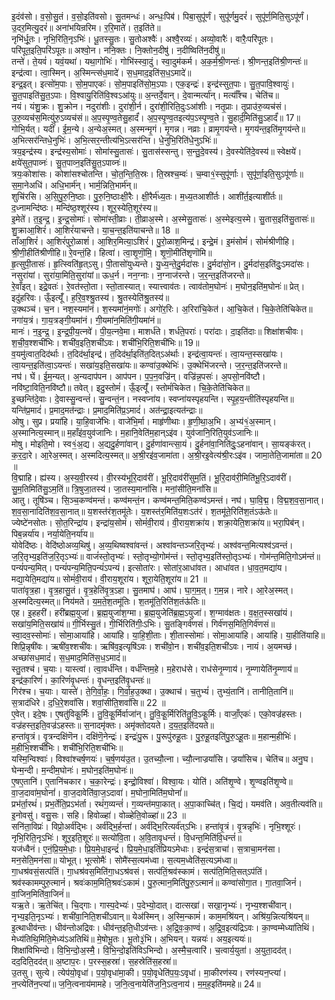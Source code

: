 

  
इ॒दंव॑सो। व॒सो॒सु॒तं। व॒सो॒इति॑वसो। सु॒तमन्धः॑। अन्धः॒पिब॑। पिबा॒सुपू॑र्णं। सुपू॑र्णमु॒दरं॑। सुपू॑र्ण॒मिति॒सुऽपू॑र्णं। उ॒दर॒मित्यु॒दरं॑॥ अना॑भयिन्ररिम। र॒रि॒माते॑। त॒इति॑ते॥  
नृभि॑र्धू॒तः। नृभि॒रिति॒नृऽभिः॑। धू॒तस्सु॒तः। सु॒तोअश्वैः॑। अश्वै॒रव्यः॑। अव्यो॒वारैः॑। वारैः॒परि॑पूतः। परि॑पूत॒इति॒परि॑ऽपूतः॥ अश्वो॒न। ननि॒क्तः। नि॒क्तोन॒दीषु॑। न॒दीष्विति॑न॒दीषु॑॥  
तन्ते॑। ते॒यवं॑। यवं॒यथा॑। यथा॒गोभिः॑। गोभि॑स्स्वा॒दुं। स्वा॒दुम॑कर्म। अ॒क॒र्म॒श्री॒णन्तः॑। श्री॒णन्त॒इति॑श्री॒णन्तः॑॥ इन्द्र॑त्वा। त्वा॒स्मिन्। अ॒स्मिन्त्स॑ध॒मादे॑। स॒ध॒माद॒इति॑स॒ध॒ऽमादे॑॥  
इन्द्र॒इत्। इत्सो॑म॒पाः। सो॒म॒पाएकः॑। सो॒म॒पाइति॑सो॒म॒ऽपाः। एक॒इन्द्रः॑। इन्द्र॑स्सुत॒पाः। सु॒त॒पावि॒श्वायुः॑। सु॒त॒पाइति॑सु॒त॒ऽपाः। वि॒श्वायु॒रिति॑वि॒श्वऽआ॑युः॥ अ॒न्तर्दे॒वान्। दे॒वान्मर्त्या॑न्। मर्त्याँ॑श्च। चेति॑च॥  
नयं। यंशु॒क्रः। शु॒क्रोन। नदुरा॑शीः। दुरा॑शी॒र्न। दुरा॑शी॒रिति॒दुःऽआ॑शीः। नतृ॒प्राः। तृ॒प्राउ॑रु॒व्यच॑सं। उ॒रु॒व्यच॑स॒मित्यु॑रु॒ऽव्यच॑सं॥ अ॒प॒स्पृ॒ण्व॒तेसु॒हार्दं॑। अ॒प॒स्पृ॒ण्व॒तइत्य॑प॒ऽस्पृ॒ण्व॒ते। सु॒हार्द॒मिति॑सु॒ऽहार्दं॑॥ 17॥  
गोभि॒र्यत्। यदीं॑। ई॒म॒न्ये। अ॒न्येअ॒स्मत्। अ॒स्मन्मृ॒गं। मृ॒गन्न। नव्राः। व्रामृ॒गय॑न्ते। मृ॒गय॑न्त॒इति॑मृ॒गय॑न्ते॥ अ॒भित्सर॑न्तिधे॒नुभिः॑। अ॒भि॒त्सर॒न्तीत्य॑भि॒ऽत्सर॑न्ति। धे॒नुभि॒रिति॑धे॒नुऽभिः॑॥  
त्रय॒इन्द्र॑स्य। इन्द्र॑स्य॒सोमाः॑। सोमा॑स्सु॒तासः॑। सु॒तास॑स्सन्तु। स॒न्तु॒दे॒वस्य॑। दे॒वस्येति॑दे॒वस्य॑॥ स्वेक्षये॑। क्षये॑सुत॒पाव्नः॑। सु॒त॒पाव्न॒इति॑सु॒त॒ऽपाव्नः॑॥  
त्रयः॒कोशा॑सः। कोशा॑सश्चोतन्ति। चो॒त॒न्ति॒ति॒स्रः। ति॒स्रश्च॒म्वः॑। च॒म्वा१॒॑स्सुपू॑र्णाः। सुपू॑र्णा॒इति॒सुऽपू॑र्णाः॥ स॒मा॒नेअधि॑। अधि॒भार्म॑न्। भार्म॒न्निति॒भार्म॑न्॥  
शुचि॑रसि। अ॒सि॒पु॒रु॒नि॒ष्ठाः। पु॒रु॒नि॒ष्ठाःक्षी॒रैः। क्षी॒रैर्म॑ध्य॒तः। म॒ध्य॒तआशी॑र्तः। आशी॑र्त॒इत्याशी॑र्तः॥ द॒ध्नामन्दि॑ष्ठः। मन्दि॑ष्ठ॒श्शूर॑स्य। शूर॒स्येति॒शूर॑स्य॥  
इ॒मेते॑। त॒इ॒न्द्र॒। इ॒न्द्र॒सोमाः॑। सोमा॑स्ती॒व्राः। ती॒व्राअ॒स्मे। अ॒स्मेसु॒तासः॑। अ॒स्मेइत्य॒स्मे। सु॒तास॒इति॑सु॒तासः॑॥ शु॒क्राआ॒शिरं॑। आ॒शिरं॑याचन्ते। या॒च॒न्त॒इति॑याचन्ते॥ 18 ॥  
ताँआ॒शिरं॑। आ॒शिरं॑पुरो॒ळाशं॑। आ॒शिर॒मित्या॒ऽशिरं॑। पु॒रो॒ळाश॒मिन्द्र॑। इन्द्रे॒मं। इ॒मंसोमं॑। सोमं॑श्रीणीहि। श्री॒णी॒हीति॑श्रीणीहि॥ रे॒वन्तं॒हि। हित्वा॑। त्वा॒शृ॒णॊ॒मि॒। शृ॒णॊ॒मीति॑शृणॊमि॥  
हृ॒त्सुपी॒तासः॑। हृ॒त्स्विति॑हृ॒त्ऽसु। पी॒तासो॑युध्यन्ते। यु॒ध्य॒न्ते॒दु॒र्मदा॑सः। दु॒र्मदा॑सो॒न। दु॒र्मदा॑स॒इति॑दुः॒ऽमदा॑सः। नसुरा॑यां। सुरा॑या॒मिति॒सुरा॑यां॥ ऊध॒र्न। नन॒ग्नाः। न॒ग्नाज॑रन्ते। ज॒र॒न्त॒इति॑जरन्ते॥  
रे॒वाँइत्। इद्रे॒वतः॑। रे॒वत॑स्तो॒ता। स्तो॒तास्यात्। स्यात्त्वाव॑तः। त्वाव॑तोम॒घोनः॑। म॒घोन॒इति॑म॒घोनः॑॥ प्रेत्। इदु॑हरिवः। ऊँ॒इत्यूँ॑। ह॒रि॒व॒श्श्रु॒तस्य॑। श्रु॒तस्येति॑श्रु॒तस्य॑॥  
उ॒क्थञ्च॑। च॒न। नश॒स्यमा॑नं। श॒स्यमा॑नं॒मगोः॑। अगो॑र॒रिः। अ॒रिरा॑चि॒केत॑। आ॒चि॒केत॑। चि॒के॒तेति॑चिकेत॥ नगा॑य॒त्रं। गा॒य॒त्रङ्गी॒यमा॑नं। गी॒यमा॑न॒मिति॑गी॒यमा॑नं॥  
मानः॑। न॒इ॒न्द्र॒। इ॒न्द्र॒पी॒य॒त्नवे॑। पी॒य॒त्नवे॒मा। माशर्ध॑ते। शर्ध॑ते॒पराः॑। परा॑दाः। दा॒इति॑दाः॥ शिक्षा॑शचीवः। श॒ची॒व॒श्शची॑भिः। शची॑व॒इति॒शची॑ऽवः। शची॑भि॒रिति॒शची॑भिः॥ 19॥  
व॒यमु॑त्वात॒दिद॑र्थाः। त॒दिद॑र्था॒इन्द्र॑। त॒दिद॑र्था॒इति॑त॒दित्ऽअ॑र्थाः। इन्द्र॑त्वा॒यन्तः॑। त्वा॒यन्त॒स्सखा॑यः। त्वा॒यन्त॒इति॑त्वा॒ऽयन्तः॑। सखा॑य॒इति॒सखा॑यः॥ कण्वा॑उ॒क्थेभिः॑। उ॒क्थेभि॑जरन्ते। ज॒र॒न्त॒इति॑जरन्ते॥  
नघ॑। घें। ई॒म॒न्यत्। अ॒न्यदाप॑पन। आप॑पन। प॒प॒न॒वज्रि॑न्। वज्रि॑न्न॒पसः॑। अ॒पसो॒नवि॑ष्टौ। नवि॑ष्टा॒विति॒नवि॑ष्टौ॥ तवेत्। इदु॒स्तोमं॑। ऊँ॒इत्यूँ॑। स्तोमं॑चिकेत। चि॒के॒तेति॑चिकेत॥  
इ॒च्छन्ति॑दे॒वाः। दे॒वास्सु॒न्वन्तं॑। सु॒न्वन्तं॒न। नस्वप्ना॑य। स्वप्ना॑यस्पृहयन्ति। स्पृ॒ह॒य॒न्तीति॑स्पृहयन्ति॥ यन्ति॑प्र॒मादं॑। प्र॒माद॒मत॑न्द्राः। प्र॒माद॒मिति॑प्र॒ऽमादं॑। अत॑न्द्रा॒इत्यत॑न्द्राः॥  
ओषु। सुप्र। प्रया॑हि। या॒हि॒वाजे॑भिः। वाजे॑भि॒र्मा। माहृ॑णीथाः। हृ॒णी॒था॒अ॒भि। अ॒भ्य॑१॒॑अ॒स्मान्। अ॒स्मानित्य॒स्मान्॥ म॒हाँइ॑व॒युव॑जानिः। म॒हानि॒वेति॑म॒हान्ऽइ॑व। युव॑जानि॒रिति॒युव॑ऽजानिः॥  
मोषु। मोइति॒मो। स्व१॒॑अ॒द्य। अ॒द्यदु॒र्हणा॑वान्। दु॒र्हणा॑वान्त्सा॒यं। दु॒र्हना॑वा॒निति॑दुः॒ऽहना॑वान्। सा॒यङ्क॑रत्। क॒र॒दा॒रे। आ॒रेअ॒स्मत्। अ॒स्मदित्य॒स्मत्॥ अ॒श्री॒रइ॑व॒जामा॑ता। अ॒श्री॒रइ॒वेत्य॑श्री॒रःऽइ॑व। जामा॒तेति॒जामा॑ता॥ 20 ॥  
वि॒द्माहि। ह्य॑स्य। अ॒स्य॒वी॒रस्य॑। वी॒रस्य॑भूरि॒दाव॑रीं। भू॒रि॒दाव॑रींसुम॒तिं। भू॒रि॒दाव॑री॒मिति॑भू॒रि॒ऽदाव॑रीं। सु॒म॒तिमिति॑सु॒ऽम॒तिं॥ त्रि॒षुजा॒तस्य॑। जा॒तस्य॒मानां॑सि। मनां॒सीति॒मनां॑सि॥  
आतु। तूषि॑ञ्च। सि॒ञ्च॒कण्व॑मन्तं। कण्व॑मन्तं॒न। कण्व॑मन्त॒मिति॒कण्व॑ऽमन्तं। नघ॑। घा॒वि॒द्म॒। वि॒द्म॒श॒व॒सा॒नात्। श॒व॒सा॒नादिति॑श॒व॒सा॒नात्॥ य॒शस्त॑रंश॒तमू॑तेः। य॒शस्त॑र॒मिति॑य॒शःऽत॑रं। श॒तमू॑ते॒रिति॑श॒तंऽऊ॑तेः॥  
ज्येष्टे॑नसोतः। सो॒त॒रिन्द्रा॑य। इन्द्रा॑य॒सोमं॑। सोमं॑वी॒राय॑। वी॒राय॒शक्रा॑य। शक्रा॒येति॒शक्रा॑य॥ भरा॒पिब॑न्। पिब॒न्नर्या॑य। नर्या॒येति॒नर्या॑य॥  
योवेदि॑ष्ठः। वेदि॑ष्ठोअव्य॒थिषु॑। अ॒व्य॒थिष्वश्वा॑वन्तं। अश्वा॑वन्तञ्जरि॒तृभ्यः॑। अश्व॑वन्त॒मित्यश्व॑ऽवन्तं। ज॒रि॒तृभ्य॒इति॑ज॒रि॒तृऽभ्यः॑॥ वाजं॑स्तो॒तृभ्यः॑। स्तो॒तृभ्यो॒गोम॑न्तं। स्तो॒तृभ्य॒इति॑स्तो॒तृऽभ्यः॑। गोम॑न्त॒मिति॒गोऽम॑न्तं॥  
पन्यं॑पन्य॒मित्। पन्यं॑पन्य॒मिति॒पन्यं॑ऽपन्यं। इत्सोता॑रः। सोता॑र॒आधा॑वत। आधा॑वत। धा॒व॒त॒मद्या॑य। मद्या॒येति॒मद्या॑य॥ सोमं॑वी॒राय॑। वी॒राय॒शूरा॑य। शूरा॒येति॒शूरा॑य॥ 21 ॥  
पाता॑वृत्र॒हा। वृ॒त्र॒हासु॒तं। वृ॒त्र॒हेति॑वृ॒त्र॒ऽहा। सु॒तमाघ॑। आघ॑। घा॒ग॒म॒त्। ग॒म॒न्न। नारे। आ॒रेअ॒स्मत्। अ॒स्मदित्य॒स्मत्॥ निय॑मते। य॒म॒ते॒श॒तमू॑तिः। श॒तमू॑ति॒रिति॑श॒तंऊ॑तिः॥  
एह। इ॒हहरी॑। हरी॑ब्रह्म॒युजा॑। ब्र॒ह्म॒युजा॑श॒ग्मा। ब्र॒ह्म॒युजेति॑ब्र॒ह्म॒ऽयुजा॑। श॒ग्माव॑क्षतः। व॒क्ष॒त॒स्सखा॑यं। सखा॑य॒मिति॒सखा॑यं॥ गी॒र्भिस्सु॒तं। गी॒र्भिरिति॑गीः॒ऽभिः। सु॒तङ्गिर्व॑णसं। गिर्व॑णस॒मिति॒गिर्व॑णसं॥  
स्वा॒दव॒स्सोमाः॑। सोमा॒आया॑हि। आया॑हि। या॒हि॒शी॒ताः। शी॒तास्सोमाः॑। सोमा॒आया॑हि। आया॑हि। या॒हीति॑याहि॥ शिप्रि॒न्नृषी॑वः। ऋषी॑व॒श्शची॑वः। ऋषि॑व॒इत्यृषि॑ऽवः। शची॑वो॒न। शची॑व॒इति॒शची॑ऽवः। नायं। अ॒यमच्छ॑। अच्छा॑सध॒मादं॑। स॒ध॒माद॒मिति॑स॒ध॒ऽमादं॑॥  
स्तु॒तश्च॑। च॒याः। यास्त्वा॑। त्वा॒वर्ध॑न्ति। वर्ध॑न्तिम॒हे। म॒हेराध॑से। राध॑सेनृ॒म्णाय॑। नृ॒म्णायेति॑नृ॒म्णाय॑॥ इन्द्र॑का॒रिणं॑। का॒रिणं॑वृ॒धन्तः॑। वृ॒धन्त॒इति॑वृ॒धन्तः॑॥  
गिर॑श्च। च॒याः। यास्ते॑। ते॒गि॒र्वा॒हः॒। गि॒र्वा॒ह॒उ॒क्था। उ॒क्थाच॑। च॒तुभ्यं॑। तुभ्यं॒तानि॑। तानीति॒तानि॑॥ स॒त्राद॑धिरे। द॒धि॒रे॒शवां॑सि। शवां॒सीति॒शवां॑सि॥ 22 ॥  
ए॒वेत्। इदे॒षः। ए॒षतु॑विकू॒र्मिः। तु॒वि॒कू॒र्मिर्वाजा॑न्। तु॒वि॒कू॒र्मिरिति॑तु॒वि॒ऽकू॒र्मिः। वाजाँ॒एकः॑। एको॒वज्र॑हस्तः। वज्र॑हस्त॒इति॒वज्र॑ऽहस्तः॥ स॒नादमृ॑क्तः। अमृ॑क्तोदयते। द॒य॒त॒इति॑दयते॥  
हन्ता॑वृ॒त्रं। वृ॒त्रन्दक्षि॑णॆन। दक्षि॑णॆ॒नेन्द्रः॑। इन्द्रः॑पु॒रू। पु॒रूपु॑रुहू॒तः। पु॒रु॒हू॒तइति॑पु॒रु॒ऽहू॒तः॥ म॒हान्म॒हीभिः॑। म॒हीभि॒श्शची॑भिः। शची॑भि॒रिति॒शची॑भिः॥  
यस्मि॒न्विश्वाः॑। विश्वा॑श्चर्ष॒णयः॑। च॒र्ष॒णय॑उ॒त। उ॒तच्यौ॒त्ना। च्यौ॒त्नाज्रयां॑सि। ज्रयां॑सिच। चेति॑च॥ अनु॒घ। घेन्म॒न्दी। म॒न्दीम॒घोनः॑। म॒घोन॒इति॑म॒घोनः॑॥  
ए॒षए॒तानि॑। ए॒तानि॑चकार। च॒का॒रेन्द्रः॑। इन्द्रो॒विश्वा॑। विश्वा॒यः। योति॑। अति॑शृ॒ण्वे। शृ॒ण्वइति॑शृ॒ण्वे॥ वा॒ज॒दावा॑म॒घोनां॑। वा॒ज॒दावेति॑वा॒ज॒ऽदावा॑। म॒घोना॒मिति॑म॒घोनां॑॥  
प्रभ॑र्ता॒रथं॑। प्रभ॒र्तेति॒प्रऽभ॑र्ता। रथं॑ग॒व्यन्तं॑। ग॒व्यन्त॑मपा॒कात्। अ॒पा॒काच्चि॑त्। चि॒द्यं। यमव॑ति। अव॒तीत्यव॑ति॥ इ॒नोवसु॑। वसु॒सः। सहि। हिवोळ्हा॑। वोळ्हेति॒वोळ्हा॑॥ 23 ॥  
सनि॑ता॒विप्रः॑। विप्रो॒अर्व॑द्भिः। अर्व॑द्भि॒र्हन्ता॑। अर्व॑द्भि॒रित्यर्व॑त्ऽभिः। हन्ता॑वृ॒त्रं। वृ॒त्रन्नृभिः॑। नृभि॒श्शूरः॑। नृभि॒रिति॒नृऽभिः॑। शूर॒इति॒शूरः॑॥ सत्यो॑वि॒ता। अ॒वि॒तावृ॒धन्तं॑। वि॒धन्त॒मिति॑वि॒धन्तं॑॥  
यज॑ध्वैनं। ए॒नं॒प्रि॒य॒मे॒धाः॒। प्रि॒य॒मे॒धा॒इन्द्रं॑। प्रि॒य॒मे॒धा॒इति॑प्रियऽमेधाः। इन्द्रं॑स॒त्राचा॑। स॒त्राचा॒मन॑सा। मन॒सेति॒मन॑सा॥ योभूत्। भूत्सोमैः॑। सोमै॑स्स॒त्यम॑ध्वा। स॒त्यम॒ध्वेति॑स॒त्यऽम॑ध्वा॥  
गा॒धश्र॑वसं॒सत्प॑तिं। गा॒धश्र॑वस॒मिति॑गा॒धऽश्र॑वसं। सत्प॑तिं॒श्रव॑स्कामं। सत्प॑ति॒मिति॒सत्ऽप॑तिं। श्रव॑स्कामम्पुरु॒त्मानं॑। श्रवः॑काम॒मिति॒श्रवः॑ऽकामं। पु॒रु॒त्मान॒मिति॑पु॒रु॒ऽत्मानं॑॥ कण्वा॑सोगा॒त। गा॒तवा॒जिनं॑। वा॒जिन॒मिति॑वा॒जिनं॑॥  
यऋ॒ते। ऋ॒तेचि॑त्। चि॒द्गाः। गास्प॒देभ्यः॑। प॒देभ्यो॒दात्। दात्सखा॑। सखा॒नृभ्यः॑। नृभ्य॒श्शची॑वान्। नृभ्य॒इति॒नृऽभ्यः॑। शची॑वा॒निति॒शची॑ऽवान्॥ येअ॑स्मिन्। अ॒स्मि॒न्कामं॑। काम॒मश्रि॑यन्। अश्रि॑य॒न्नित्यश्रि॑यन्॥  
इ॒त्थाधीव॑न्तः। धीव॑न्तोअद्रिवः। धीव॑न्त॒इति॒धीऽव॑न्तः। अ॒द्रि॒वः॒का॒ण्वं। अ॒द्रि॒व॒इत्य॑द्रिऽवः। का॒ण्वम्मेध्या॑तिथिं। मेध्य॑तिथि॒मिति॒मेध्य॑ऽअतिथिं॥ मे॒षोभू॒तः। भू॒तो३॒॑भि। अ॒भियन्। यन्नयः॑। अय॒इत्ययः॑॥  
शिक्षा॑विभिन्दो। वि॒भि॒न्दो॒अ॒स्मै॒। वि॒भि॒न्दो॒इति॑विऽभिन्दो। अ॒स्मै॒च॒त्वारि॑। च॒त्वार्य॒युता॑। अ॒युता॒दद॑त्। दद॒दिति॒दद॑त्॥ अ॒ष्टाप॒रः। प॒रस्स॒हस्रा॑। स॒हस्रेति॑स॒हस्रा॑॥  
उ॒तसु। सुत्ये। त्येप॑यो॒वृधा॑। प॒यो॒वृधा॑मा॒की। प॒यो॒वृधेति॑प॒यः॒ऽवृधा॑। मा॒कीरण॑स्य। रण॑स्यन॒प्त्या॑। न॒प्त्येति॑न॒प्त्या॑॥ ज॒नि॒त्वनाय॑मामहे। ज॒नि॒त्व॒नायेति॑ज॒नि॒ऽत्व॒नाय॑। म॒म॒ह॒इति॑ममहे॥ 24॥  

